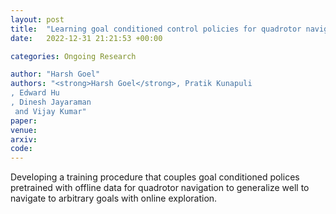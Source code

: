 ```yaml
---
layout: post
title:  "Learning goal conditioned control policies for quadrotor navigation"
date:   2022-12-31 21:21:53 +00:00

categories: Ongoing Research

author: "Harsh Goel"
authors: "<strong>Harsh Goel</strong>, Pratik Kunapuli
, Edward Hu
, Dinesh Jayaraman
 and Vijay Kumar"
paper:
venue: 
arxiv: 
code:
---
```

Developing a training procedure that couples goal conditioned polices pretrained with offline data for quadrotor navigation to generalize well to navigate to arbitrary goals with online exploration.
